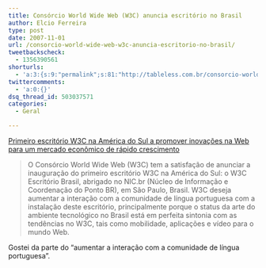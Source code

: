 ```yaml
---
title: Consórcio World Wide Web (W3C) anuncia escritório no Brasil
author: Elcio Ferreira
type: post
date: 2007-11-01
url: /consorcio-world-wide-web-w3c-anuncia-escritorio-no-brasil/
tweetbackscheck:
  - 1356390561
shorturls:
  - 'a:3:{s:9:"permalink";s:81:"http://tableless.com.br/consorcio-world-wide-web-w3c-anuncia-escritorio-no-brasil";s:7:"tinyurl";s:26:"http://tinyurl.com/3tqz4aj";s:4:"isgd";s:19:"http://is.gd/ZVd7uu";}'
twittercomments:
  - 'a:0:{}'
dsq_thread_id: 503037571
categories:
  - Geral

---
```

[Primeiro escritório W3C na América do Sul a promover inovações na Web para um mercado econômico de rápido crescimento][1]

> O Consórcio World Wide Web (W3C) tem a satisfação de anunciar a inauguração do primeiro escritório W3C na América do Sul: o W3C Escritório Brasil, abrigado no NIC.br (Núcleo de Informação e Coordenação do Ponto BR), em São Paulo, Brasil. W3C deseja aumentar a interação com a comunidade de língua portuguesa com a instalação deste escritório, principalmente porque o status da arte do ambiente tecnológico no Brasil está em perfeita sintonia com as tendências no W3C, tais como mobilidade, aplicações e vídeo para o mundo Web.

Gostei da parte do &#8220;aumentar a interação com a comunidade de língua portuguesa&#8221;.

 [1]: http://www.w3c.br/2007/release-29-10-2007.htm